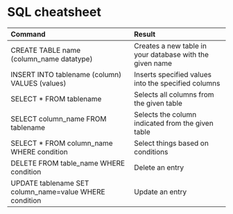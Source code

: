 # SQL cheatsheet

| Command| Result |
|:-- |:-- |
| CREATE TABLE name (column_name datatype) | Creates a new table in your database with the given name|
| INSERT INTO tablename (column) VALUES (values) | Inserts specified values into the specified columns|
| SELECT * FROM tablename | Selects all columns from the given table|
| SELECT column_name FROM tablename | Selects the column indicated from the given table|
| SELECT * FROM column_name WHERE condition | Select things based on conditions |
| DELETE FROM table_name WHERE condition | Delete an entry|
| UPDATE tablename SET column_name=value WHERE condition| Update an entry |
